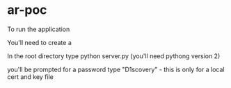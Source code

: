 # ar-poc

To run the application

You'll need to create a

In the root directory type python server.py (you'll need pythong version 2)

you'll be prompted for a password type "D1scovery" - this is only for a local cert and key file

